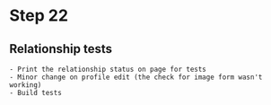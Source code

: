 # Step 22
    
## Relationship tests
    - Print the relationship status on page for tests
    - Minor change on profile edit (the check for image form wasn't working)
    - Build tests

